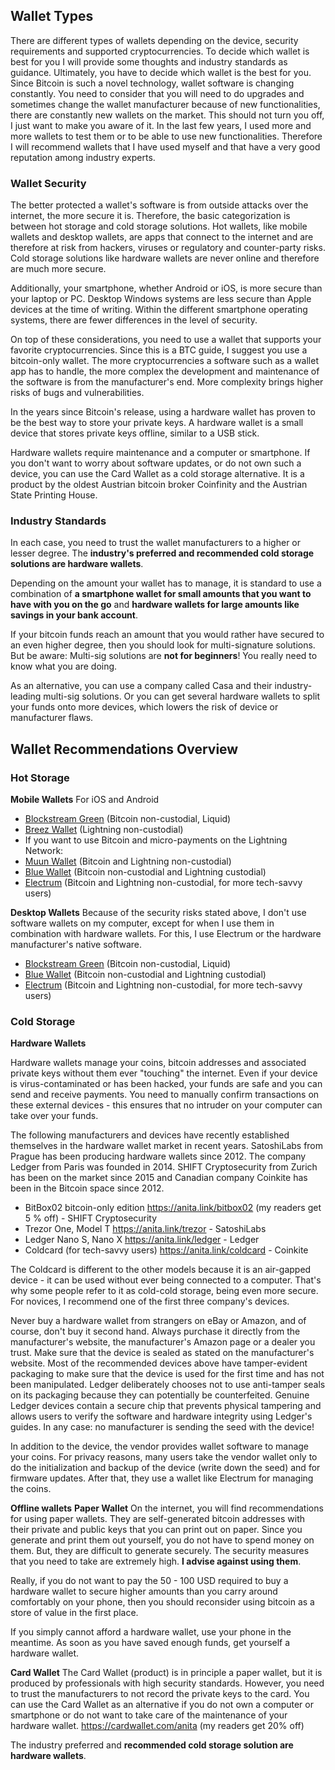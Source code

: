 ## Wallet Types

There are different types of wallets depending on the device, security requirements and supported cryptocurrencies. To decide which wallet is best for you I will provide some thoughts and industry standards as guidance. Ultimately, you have to decide which wallet is the best for you. Since Bitcoin is such a novel technology, wallet software is changing constantly. You need to consider that you will need to do upgrades and sometimes change the wallet manufacturer because of new functionalities, there are constantly new wallets on the market. This should not turn you off, I just want to make you aware of it. In the last few years, I used more and more wallets to test them or to be able to use new functionalities. Therefore I will recommend wallets that I have used myself and that have a very good reputation among industry experts.

### Wallet Security

The better protected a wallet's software is from outside attacks over the internet, the more secure it is. Therefore, the basic categorization is between hot storage and cold storage solutions. Hot wallets, like mobile wallets and desktop wallets, are apps that connect to the internet and are therefore at risk from hackers, viruses or regulatory and counter-party risks. Cold storage solutions like hardware wallets are never online and therefore are much more secure.

Additionally, your smartphone, whether Android or iOS, is more secure than your laptop or PC. Desktop Windows systems are less secure than Apple devices at the time of writing. Within the different smartphone operating systems, there are fewer differences in the level of security.

On top of these considerations, you need to use a wallet that supports your favorite cryptocurrencies. Since this is a BTC guide, I suggest you use a bitcoin-only wallet. The more cryptocurrencies a software such as a wallet app has to handle, the more complex the development and maintenance of the software is from the manufacturer's end. More complexity brings higher risks of bugs and vulnerabilities.

In the years since Bitcoin's release, using a hardware wallet has proven to be the best way to store your private keys. A hardware wallet is a small device that stores private keys offline, similar to a USB stick.

Hardware wallets require maintenance and a computer or smartphone. If you don't want to worry about software updates, or do not own such a device, you can use the Card Wallet as a cold storage alternative. It is a product by the oldest Austrian bitcoin broker Coinfinity and the Austrian State Printing House.

### Industry Standards
In each case, you need to trust the wallet manufacturers to a higher or lesser degree. The **industry's preferred and recommended cold storage solutions are hardware wallets**.

Depending on the amount your wallet has to manage, it is standard to use a combination of **a smartphone wallet for small amounts that you want to have with you on the go** and **hardware wallets for large amounts like savings in your bank account**.

If your bitcoin funds reach an amount that you would rather have secured to an even higher degree, then you should look for multi-signature solutions. But be aware: Multi-sig solutions are **not for beginners**! You really need to know what you are doing.

As an alternative, you can use a company called Casa and their industry-leading multi-sig solutions. Or you can get several hardware wallets to split your funds onto more devices, which lowers the risk of device or manufacturer flaws.

## Wallet Recommendations Overview

### Hot Storage

**Mobile Wallets**
For iOS and Android
* [Blockstream Green](https://blockstream.com/green/) (Bitcoin non-custodial, Liquid)
* [Breez Wallet](https://breez.technology/) (Lightning non-custodial)
* If you want to use Bitcoin and micro-payments on the Lightning Network:
* [Muun Wallet](https://muun.com/) (Bitcoin and Lightning non-custodial)
* [Blue Wallet](https://bluewallet.io/) (Bitcoin non-custodial and Lightning custodial)
* [Electrum](https://electrum.org) (Bitcoin and Lightning non-custodial, for more tech-savvy users)

**Desktop Wallets**
Because of the security risks stated above, I don't use software wallets on my computer, except for when I use them in combination with hardware wallets. For this, I use Electrum or the hardware manufacturer's native software.

* [Blockstream Green](https://blockstream.com/green/) (Bitcoin non-custodial, Liquid)
* [Blue Wallet](https://bluewallet.io/) (Bitcoin non-custodial and Lightning custodial)
* [Electrum](https://electrum.org) (Bitcoin and Lightning non-custodial, for more tech-savvy users)

### Cold Storage
**Hardware Wallets**

Hardware wallets manage your coins, bitcoin addresses and associated private keys without them ever "touching" the internet. Even if your device is virus-contaminated or has been hacked, your funds are safe and you can send and receive payments. You need to manually confirm transactions on these external devices - this ensures that no intruder on your computer can take over your funds.

The following manufacturers and devices have recently established themselves in the hardware wallet market in recent years. SatoshiLabs from Prague has been producing hardware wallets since 2012. The company Ledger from Paris was founded in 2014. SHIFT Cryptosecurity from Zurich has been on the market since 2015 and Canadian company Coinkite has been in the Bitcoin space since 2012.

* BitBox02 bitcoin-only edition https://anita.link/bitbox02 (my readers get 5 % off) - SHIFT Cryptosecurity
* Trezor One, Model T https://anita.link/trezor - SatoshiLabs
* Ledger Nano S, Nano X https://anita.link/ledger - Ledger
* Coldcard (for tech-savvy users) https://anita.link/coldcard - Coinkite

The Coldcard is different to the other models because it is an air-gapped device - it can be used without ever being connected to a computer. That's why some people refer to it as cold-cold storage, being even more secure. For novices, I recommend one of the first three company's devices.

Never buy a hardware wallet from strangers on eBay or Amazon, and of course, don't buy it second hand. Always purchase it directly from the manufacturer's website, the manufacturer's Amazon page or a dealer you trust. Make sure that the device is sealed as stated on the manufacturer's website. Most of the recommended devices above have tamper-evident packaging to make sure that the device is used for the first time and has not been manipulated. Ledger deliberately chooses not to use anti-tamper seals on its packaging because they can potentially be counterfeited. Genuine Ledger devices contain a secure chip that prevents physical tampering and allows users to verify the software and hardware integrity using Ledger's guides. In any case: no manufacturer is sending the seed with the device!

In addition to the device, the vendor provides wallet software to manage your coins. For privacy reasons, many users take the vendor wallet only to do the initialization and backup of the device (write down the seed) and for firmware updates. After that, they use a wallet like Electrum for managing the coins.

**Offline wallets**
**Paper Wallet**
On the internet, you will find recommendations for using paper wallets. They are self-generated bitcoin addresses with their private and public keys that you can print out on paper. Since you generate and print them out yourself, you do not have to spend money on them. But, they are difficult to generate securely. The security measures that you need to take are extremely high. **I advise against using them**.

Really, if you do not want to pay the 50 - 100 USD required to buy a hardware wallet to secure higher amounts than you carry around comfortably on your phone, then you should reconsider using bitcoin as a store of value in the first place.

If you simply cannot afford a hardware wallet, use your phone in the meantime. As soon as you have saved enough funds, get yourself a hardware wallet.

**Card Wallet**
The Card Wallet (product) is in principle a paper wallet, but it is produced by professionals with high security standards. However, you need to trust the manufacturers to not record the private keys to the card. You can use the Card Wallet as an alternative if you do not own a computer or smartphone or do not want to take care of the maintenance of your hardware wallet. https://cardwallet.com/anita (my readers get 20% off)

The industry preferred and **recommended cold storage solution are hardware wallets**.
